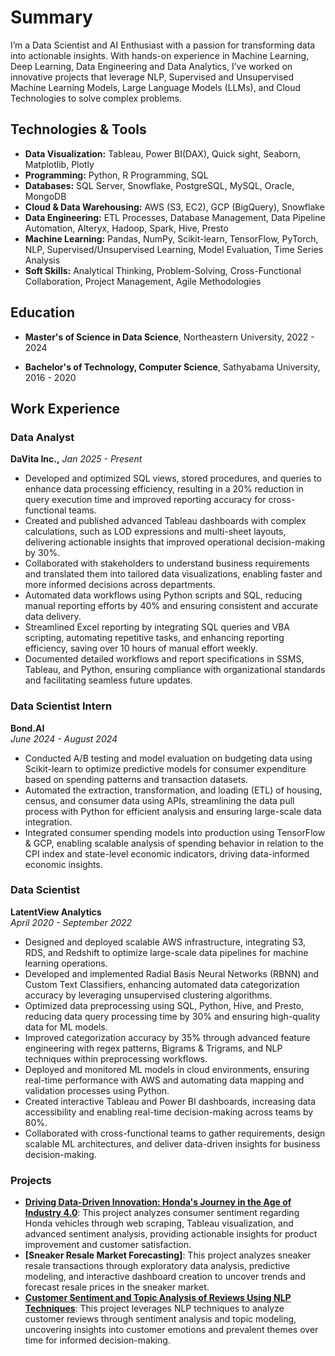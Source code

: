 # Summary
I’m a Data Scientist and AI Enthusiast with a passion for transforming data into actionable insights. With hands-on experience in Machine Learning, Deep Learning, Data Engineering and Data Analytics, I’ve worked on innovative projects that leverage NLP, Supervised and Unsupervised Machine Learning Models, Large Language Models (LLMs), and Cloud Technologies to solve complex problems.

## Technologies & Tools
- **Data Visualization:** Tableau, Power BI(DAX), Quick sight, Seaborn, Matplotlib, Plotly
- **Programming:** Python, R Programming, SQL
- **Databases:** SQL Server, Snowflake, PostgreSQL, MySQL, Oracle, MongoDB
- **Cloud & Data Warehousing:** AWS (S3, EC2), GCP (BigQuery), Snowflake 
- **Data Engineering:** ETL Processes, Database Management, Data Pipeline Automation, Alteryx, Hadoop, Spark, Hive, Presto
- **Machine Learning:** Pandas, NumPy, Scikit-learn, TensorFlow, PyTorch, NLP, Supervised/Unsupervised Learning, Model Evaluation, Time Series Analysis
- **Soft Skills:** Analytical Thinking, Problem-Solving, Cross-Functional Collaboration, Project Management, Agile Methodologies

## Education
- **Master's of Science in Data Science**,
  Northeastern University, 2022 - 2024

- **Bachelor's of Technology, Computer Science**,
  Sathyabama University, 2016 - 2020

## Work Experience

### Data Analyst

**DaVita Inc.,**
*Jan 2025 - Present* 
- Developed and optimized SQL views, stored procedures, and queries to enhance data processing efficiency, resulting in a 20% reduction in query execution time and improved reporting accuracy for cross-functional teams.
- Created and published advanced Tableau dashboards with complex calculations, such as LOD expressions and multi-sheet layouts, delivering actionable insights that improved operational decision-making by 30%.
- Collaborated with stakeholders to understand business requirements and translated them into tailored data visualizations, enabling faster and more informed decisions across departments.
- Automated data workflows using Python scripts and SQL, reducing manual reporting efforts by 40% and ensuring consistent and accurate data delivery.
- Streamlined Excel reporting by integrating SQL queries and VBA scripting, automating repetitive tasks, and enhancing reporting efficiency, saving over 10 hours of manual effort weekly.
- Documented detailed workflows and report specifications in SSMS, Tableau, and Python, ensuring compliance with organizational standards and facilitating seamless future updates.

### Data Scientist Intern
**Bond.AI**  
*June 2024 - August 2024*  
- Conducted A/B testing and model evaluation on budgeting data using Scikit-learn to optimize predictive models for consumer expenditure based on spending patterns and transaction datasets. 
- Automated the extraction, transformation, and loading (ETL) of housing, census, and consumer data using APIs, streamlining the data pull process with Python for efficient analysis and ensuring large-scale data integration.
- Integrated consumer spending models into production using TensorFlow & GCP, enabling scalable analysis of spending behavior in relation to the CPI index and state-level economic indicators, driving data-informed economic insights.

### Data Scientist  
**LatentView Analytics**  
*April 2020 - September 2022*  
- Designed and deployed scalable AWS infrastructure, integrating S3, RDS, and Redshift to optimize large-scale data pipelines for machine learning operations.
- Developed and implemented Radial Basis Neural Networks (RBNN) and Custom Text Classifiers, enhancing automated data categorization accuracy by leveraging unsupervised clustering algorithms.
- Optimized data preprocessing using SQL, Python, Hive, and Presto, reducing data query processing time by 30% and ensuring high-quality data for ML models.
- Improved categorization accuracy by 35% through advanced feature engineering with regex patterns, Bigrams & Trigrams, and NLP techniques within preprocessing workflows.
- Deployed and monitored ML models in cloud environments, ensuring real-time performance with AWS and automating data mapping and validation processes using Python.
- Created interactive Tableau and Power BI dashboards, increasing data accessibility and enabling real-time decision-making across teams by 80%.
- Collaborated with cross-functional teams to gather requirements, design scalable ML architectures, and deliver data-driven insights for business decision-making.


### Projects
- **[Driving Data-Driven Innovation: Honda's Journey in the Age of Industry 4.0](https://github.com/apuroopkotha2/Driving-Data-Driven-Innovation)**: This project analyzes consumer sentiment regarding Honda vehicles through web scraping, Tableau visualization, and advanced sentiment analysis, providing actionable insights for product improvement and customer satisfaction.
- **[Sneaker Resale Market Forecasting]**: This project analyzes sneaker resale transactions through exploratory data analysis, predictive modeling, and interactive dashboard creation to uncover trends and forecast resale prices in the sneaker market.
- **[Customer Sentiment and Topic Analysis of Reviews Using NLP Techniques](https://github.com/apuroopkotha2/Amazon-US-Customer_Reviews)**: This project leverages NLP techniques to analyze customer reviews through sentiment analysis and topic modeling, uncovering insights into customer emotions and prevalent themes over time for informed decision-making.
